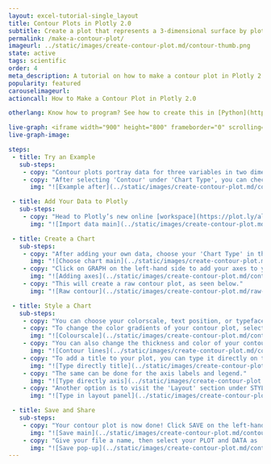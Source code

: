 ```yaml
---
layout: excel-tutorial-single_layout
title: Contour Plots in Plotly 2.0
subtitle: Create a plot that represents a 3-dimensional surface by plotting on a 2-dimensional grid. 
permalink: /make-a-contour-plot/
imageurl: ../static/images/create-contour-plot.md/contour-thumb.png
state: active
tags: scientific
order: 4
meta_description: A tutorial on how to make a contour plot in Plotly 2.0.
popularity: featured
carouselimageurl: 
actioncall: How to Make a Contour Plot in Plotly 2.0

otherlang: Know how to program? See how to create this in [Python](https://plot.ly/python/contour-plots/) or [R](https://plot.ly/r/contour-plots/).

live-graph: <iframe width="900" height="800" frameborder="0" scrolling="no" src="https://plot.ly/~plotly2_demo/13.embed"></iframe>
live-graph-image:

steps: 
 - title: Try an Example
   sub-steps:
    - copy: "Contour plots portray data for three variables in two dimensions and contains a number of contour lines."
    - copy: "After selecting 'Contour' under 'Chart Type', you can check out an example before adding your own data. Clicking the 'try an example' button will show what a sample chart looks like after adding data and playing with the style. You'll also see what values and style attributes were selected for this specific contour plot, as well as the end result."
      img: "![Example after](../static/images/create-contour-plot.md/contour-try-example.png)"

 - title: Add Your Data to Plotly
   sub-steps:
    - copy: "Head to Plotly’s new online [workspace](https://plot.ly/alpha/workspace/) and add your data. You have the option of typing directly in the grid, uploading your file, or entering a URL of an online dataset. Plotly accepts .xls, .xlsx, or .csv files. For more information on how to enter your data, see [this](http://help.plot.ly/add-data-to-the-plotly-grid/) tutorial."
      img: "![Import data main](../static/images/create-contour-plot.md/contour-import-data.png)"

 - title: Create a Chart
   sub-steps:
    - copy: "After adding your own data, choose your 'Chart Type' in the GRAPH section on the left-hand side and select 'Contour'."
      img: "![Choose chart main](../static/images/create-contour-plot.md/contour-choose-chart.png)"
    - copy: "Click on GRAPH on the left-hand side to add your axes to your contour. After selecting 'Contour', you should then fill out the Z, X, and Y dropdown to create the plot. For our plot, we'll add all columns of our data set in the 'Z' matrix."
      img: "![Adding axes](../static/images/create-contour-plot.md/contour-values.png)"
    - copy: "This will create a raw contour plot, as seen below."
      img: "![Raw contour](../static/images/create-contour-plot.md/raw-contour-plot.png)"

 - title: Style a Chart
   sub-steps:
    - copy: "You can choose your colorscale, text position, or typeface. Click on STYLE on the left-hand side to play around with the style of your chart."
    - copy: "To change the color gradients of your contour plot, select ‘Traces’ under the same STYLE tab, and choose the colorscale you want."
      img: "![Colourscale](../static/images/create-contour-plot.md/contour-colourscale-panel.png)"
    - copy: "You can also change the thickness and color of your contour lines in the THICKNESS bar. We've also played around with the number of contours of our plot."
      img: "![Contour lines](../static/images/create-contour-plot.md/contour-lines.png)"
    - copy: "To add a title to your plot, you can type it directly on the title by double-clicking it." 
      img: "![Type directly title](../static/images/create-contour-plot.md/contour-type-title.png)" 
    - copy: "The same can be done for the axis labels and legend."
      img: "![Type directly axis](../static/images/create-contour-plot.md/contour-axis-title.png)"
    - copy: "Another option is to visit the 'Layout' section under STYLE, click on 'Text' and enter your title in the box, as shown below. Note that certain typeface are available only on PRO. Click [here](https://plot.ly/products/cloud/) to upgrade!"
      img: "![Type in layout panel](../static/images/create-contour-plot.md/contour-title-panel.png)"

 - title: Save and Share
   sub-steps:
    - copy: "Your contour plot is now done! Click SAVE on the left-hand side."
      img: "![Save main](../static/images/create-contour-plot.md/contour-save-main.png)"
    - copy: "Give your file a name, then select your PLOT and DATA as 'Public' or 'Private'. For more information on how sharing works, including the difference between private, public and secret sharing, visit [this](http://help.plot.ly/save-share-and-export-in-plotly/) page."
      img: "![Save pop-up](../static/images/create-contour-plot.md/contour-save-popup.png)"
---
```



